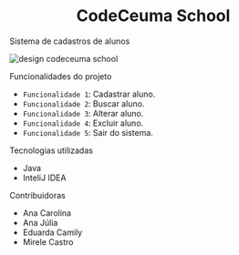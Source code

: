 <h1 align="center">CodeCeuma School</h1>

Sistema de cadastros de alunos

![design codeceuma school](https://user-images.githubusercontent.com/117586375/229915702-eabee328-fb60-4633-bb04-dcfc14e65416.jpg)
<p align="center">

 Funcionalidades do projeto

- `Funcionalidade 1`: Cadastrar aluno.
- `Funcionalidade 2`: Buscar aluno.
- `Funcionalidade 3`: Alterar aluno.
- `Funcionalidade 4`: Excluir aluno.
- `Funcionalidade 5`: Sair do sistema.

Tecnologias utilizadas

- Java
- InteliJ IDEA

Contribuidoras 

- Ana Carolina
- Ana Júlia 
- Eduarda Camily
- Mirele Castro

